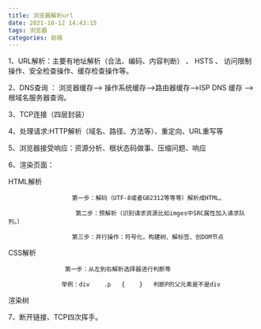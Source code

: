 ```yaml
---
title: 浏览器解析url
date: 2021-10-12 14:43:15
tags: 浏览器
categories: 前端
---
```




<!--more-->

1、URL解析：主要有地址解析（合法、编码、内容判断）  、  HSTS   、 访问限制操作、安全检查操作、缓存检查操作等。

2、DNS查询 ： 浏览器缓存——> 操作系统缓存——>路由器缓存——>ISP   DNS 缓存 ——> 根域名服务器查询。

3、TCP连接（四层封装）

4、处理请求:HTTP解析（域名、路径、方法等）、重定向、URL重写等

5、浏览器接受响应：资源分析、根状态码做事、压缩问题、响应

6、渲染页面：

HTML解析

                      第一步：解码（UTF-8或者GB2312等等等）解析成HTML。
    
                       第二步：预解析（识别请求资源比如imges中SRC属性加入请求队列。）
    
                      第三步：并行操作：符号化，构建树、解标签、创DOM节点

 CSS解析

                    第一步：从左到右解析选择器进行判断等
    
                   举例：div    .p   {    }   判断P的父元素是不是div

渲染树

7、断开链接、TCP四次挥手。
	
